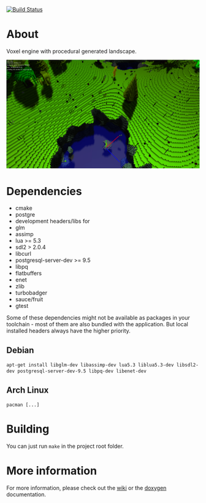 [![Build Status](https://gitlab.com/mgerhardy/engine/badges/master/build.svg)](https://gitlab.com/mgerhardy/engine/commits/master)

# About
Voxel engine with procedural generated landscape.

![Screenshot](/screenshots/2016-07-11.png "Status")

# Dependencies
* cmake
* postgre
* development headers/libs for
 * glm
 * assimp
 * lua >= 5.3
 * sdl2 > 2.0.4
 * libcurl
 * postgresql-server-dev >= 9.5
 * libpq
 * flatbuffers
 * enet
 * zlib
 * turbobadger
 * sauce/fruit
 * gtest

Some of these dependencies might not be available as packages in your toolchain - most of them are also bundled with the application. But local installed headers always have the higher priority.

## Debian
    apt-get install libglm-dev libassimp-dev lua5.3 liblua5.3-dev libsdl2-dev postgresql-server-dev-9.5 libpq-dev libenet-dev

## Arch Linux
    pacman [...]

# Building
You can just run ```make``` in the project root folder.

# More information
For more information, please check out the [wiki](https://gitlab.com/mgerhardy/engine/wikis/home) or the [doxygen](https://mgerhardy.gitlab.io/engine/) documentation.
